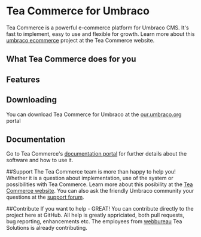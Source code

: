 # Tea Commerce for Umbraco
Tea Commerce is a powerful e-commerce platform for Umbraco CMS. It's fast to implement, easy to use and flexible for growth. Learn more about this [umbraco ecommerce](http://teacommerce.net) project at the Tea Commerce website.

## What Tea Commerce does for you

## Features

## Downloading
You can download Tea Commerce for Umbraco at the [our.umbraco.org](https://our.umbraco.org/projects/website-utilities/tea-commerce) portal

## Documentation
Go to Tea Commerce's [documentation portal](http://documentation.teacommerce.net) for further details about the software and how to use it.

##Support
The Tea Commerce team is more than happy to help you! Whether it is a question about implementation, use of the system or possibilities with Tea Commerce. Learn more about this posibility at the [Tea Commerce website](http://teacommerce.net). You can also ask the friendly Umbraco community your questions at the [support forum](https://our.umbraco.org/projects/website-utilities/tea-commerce/tea-commerce-support).

##Contribute
If you want to help - GREAT! You can contribute directly to the project here at GitHub. All help is greatly appriciated, both pull requests, bug reporting, enhancements etc. The employees from [webbureau](https://teasolutions.dk/) Tea Solutions is already contributing.
